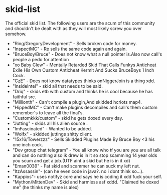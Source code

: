 # skid-list
The official skid list. The following users are the scum of this community and shouldn't be dealt with as they will most likely screw you over somehow.

* "Ring/GregoryDevelopment" - Sells broken code for money.
* "InspectMC" - Re sells the same code again and again.
* "BruceBoy/Bruce" - Does not know what a null pointer is.Also now call's people a pedo for attention
* "xo Baby Clew" - Mentally Retarded Skid That Calls Funkys Anticheat Exile His Own Custom Anticheat Kermit And Sucks BruceBoys 1 Inch Cock.
* "CzE" - Does not know datatypes thinks onNiggerJoin is a thing xdd.
* "InsideIntel" - skid all that needs to be said.
* "Driq" - skids etb with custom and thinks he is cool because he has faithful src.
* "Millionth" - Can't compile a plugin,And skidded hcriots map4.
* "HippedMC" - Can't make plugins decompiles and call's them custom remember's to leave all the final's.
* "Customkkk/custom" - skid he gets doxed every day.
* "Jutting" - skids all his alien source .
* "ImFascinated" - Wanted to be added.
* "Wolfx" - skidded juttings shitty client.
* "15x16/Towerzzz" - Sells Skidded Plugins Made By Bruce Boy <3 his one inch cock.
* "Dev group chat telegram" - You all know who tf you are you are all talk and can do nothing also ik drew is in it so stop scamming 14 year olds you scum and get a job.(UTF aint a skid but he is in it xd)
* "Eman0039" - Fat skid and scammer he can suck my left nut.
* "ItzAssassin"- (can he even code in java?. no i dont think so...).
* "Kappios"- uses notifyz core and says he is coding it xdd fuck your self.
* "Mython/MittenDev" - Skid and harmless asf xddd. "Claimed he doxed me" (he thinks my name is alex)
